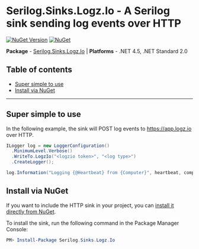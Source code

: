 # Serilog.Sinks.Logz.Io - A Serilog sink sending log events over HTTP

[![NuGet Version](http://img.shields.io/nuget/v/Serilog.Sinks.Logz.Io.svg?style=flat)](https://www.nuget.org/packages/Serilog.Sinks.Logz.Io/) 
[![NuGet](https://img.shields.io/nuget/dt/Serilog.Sinks.Logz.Io.svg)](https://www.nuget.org/packages/Serilog.Sinks.Logz.Io/)

__Package__ - [Serilog.Sinks.Logz.Io](https://www.nuget.org/packages/Serilog.Sinks.Logz.Io)
| __Platforms__ - .NET 4.5, .NET Standard 2.0

## Table of contents

- [Super simple to use](#super-simple-to-use)
- [Install via NuGet](#install-via-nuget)

---

## Super simple to use

In the following example, the sink will POST log events to https://app.logz.io over HTTP.

```csharp
ILogger log = new LoggerConfiguration()
  .MinimumLevel.Verbose()
  .WriteTo.LogzIo("<logzio token>", "<log type>")
  .CreateLogger();

log.Information("Logging {@Heartbeat} from {Computer}", heartbeat, computer);
```

## Install via NuGet

If you want to include the HTTP sink in your project, you can [install it directly from NuGet](https://www.nuget.org/packages/Serilog.Sinks.Logz.Io/).

To install the sink, run the following command in the Package Manager Console:

```powershell
PM> Install-Package Serilog.Sinks.Logz.Io
```
